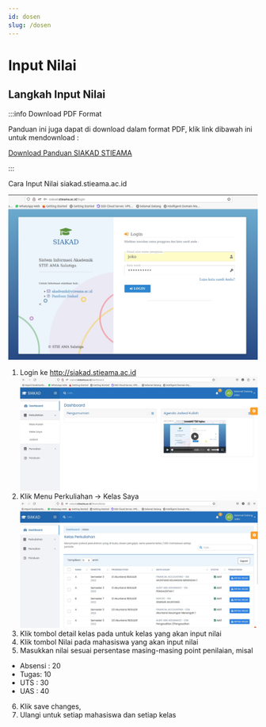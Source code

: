 ```yaml
---
id: dosen
slug: /dosen
---
```


# Input Nilai

## Langkah Input Nilai

:::info Download PDF Format

Panduan ini juga dapat di download dalam format PDF, klik link dibawah ini untuk mendownload :

[Download Panduan SIAKAD STIEAMA](../dosenwali/assets/buku-manual-siakad-stieama.pdf)

:::

Cara Input Nilai siakad.stieama.ac.id

![Login Ke Website SIAKAD](./img/dosen-login.jpg)

1. Login ke http://siakad.stieama.ac.id
   ![Daftar Kelas yang di ampu dosen](./img/dosen-kelas-saya.jpg)
2. Klik Menu Perkuliahan → Kelas Saya
   ![Detail Kelas](./img/dosen-detail-kelas.jpg)
3. Klik tombol detail kelas pada untuk kelas yang akan input nilai
4. Klik tombol Nilai pada mahasiswa yang akan input nilai
5. Masukkan nilai sesuai persentase masing-masing point penilaian, misal

- Absensi : 20
- Tugas: 10
- UTS : 30
- UAS : 40

6. Klik save changes,
7. Ulangi untuk setiap mahasiswa dan setiap kelas
